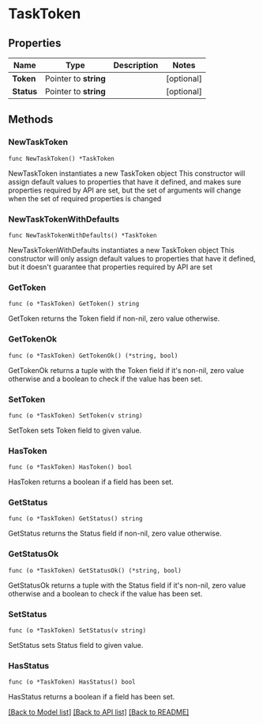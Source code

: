# TaskToken

## Properties

Name | Type | Description | Notes
------------ | ------------- | ------------- | -------------
**Token** | Pointer to **string** |  | [optional] 
**Status** | Pointer to **string** |  | [optional] 

## Methods

### NewTaskToken

`func NewTaskToken() *TaskToken`

NewTaskToken instantiates a new TaskToken object
This constructor will assign default values to properties that have it defined,
and makes sure properties required by API are set, but the set of arguments
will change when the set of required properties is changed

### NewTaskTokenWithDefaults

`func NewTaskTokenWithDefaults() *TaskToken`

NewTaskTokenWithDefaults instantiates a new TaskToken object
This constructor will only assign default values to properties that have it defined,
but it doesn't guarantee that properties required by API are set

### GetToken

`func (o *TaskToken) GetToken() string`

GetToken returns the Token field if non-nil, zero value otherwise.

### GetTokenOk

`func (o *TaskToken) GetTokenOk() (*string, bool)`

GetTokenOk returns a tuple with the Token field if it's non-nil, zero value otherwise
and a boolean to check if the value has been set.

### SetToken

`func (o *TaskToken) SetToken(v string)`

SetToken sets Token field to given value.

### HasToken

`func (o *TaskToken) HasToken() bool`

HasToken returns a boolean if a field has been set.

### GetStatus

`func (o *TaskToken) GetStatus() string`

GetStatus returns the Status field if non-nil, zero value otherwise.

### GetStatusOk

`func (o *TaskToken) GetStatusOk() (*string, bool)`

GetStatusOk returns a tuple with the Status field if it's non-nil, zero value otherwise
and a boolean to check if the value has been set.

### SetStatus

`func (o *TaskToken) SetStatus(v string)`

SetStatus sets Status field to given value.

### HasStatus

`func (o *TaskToken) HasStatus() bool`

HasStatus returns a boolean if a field has been set.


[[Back to Model list]](../README.md#documentation-for-models) [[Back to API list]](../README.md#documentation-for-api-endpoints) [[Back to README]](../README.md)


